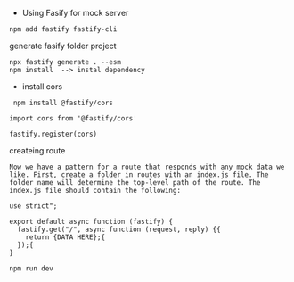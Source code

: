 
- Using Fasify for mock server 

```
npm add fastify fastify-cli

```

generate fasify folder project 

```
npx fastify generate . --esm
npm install  --> instal dependency
```

- install cors 

```
 npm install @fastify/cors

import cors from '@fastify/cors'

fastify.register(cors)

```

createing route

```
Now we have a pattern for a route that responds with any mock data we like. First, create a folder in routes with an index.js file. The folder name will determine the top-level path of the route. The index.js file should contain the following:

use strict";

export default async function (fastify) {
  fastify.get("/", async function (request, reply) {{
    return {DATA HERE};{
  });{
}

```

```npm run dev```